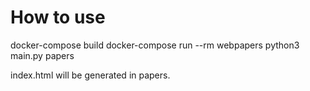 # How to use

docker-compose build
docker-compose run --rm webpapers python3 main.py papers

index.html will be generated in papers.
